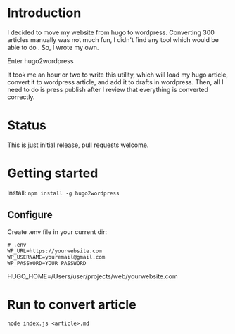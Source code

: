 # Introduction

I decided to move my website from hugo to wordpress. Converting 300 articles manually was not much fun, I didn't find any tool which would be able to do . So, I wrote my own.

Enter hugo2wordpress

It took me an hour or two to write this utility, which will load my hugo article, convert it to wordpress article, and add it to drafts in wordpress. Then, all I need to do is press publish after I review that everything is converted correctly. 

# Status

This is just initial release, pull requests welcome. 

# Getting started

Install: ```npm install -g hugo2wordpress```
## Configure 

Create .env file in your current dir:

```
# .env
WP_URL=https://yourwebsite.com
WP_USERNAME=youremail@gmail.com
WP_PASSWORD=YOUR PASSWORD
```

HUGO_HOME=/Users/user/projects/web/yourwebsite.com

# Run to convert article

```node index.js <article>.md```
